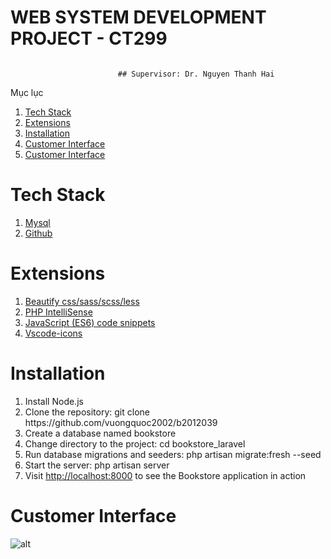    # WEB SYSTEM DEVELOPMENT PROJECT - CT299
  <div>
    <img src="https://t3h.edu.vn/sites/default/files/php-la-gi_1_0.png" alt="">
  </div>

							## Supervisor: Dr. Nguyen Thanh Hai

<div class="widget-toc">
<div class="toc-title">
<div class="toc_title_inside">Mục lục</div>
<div class="toc_title_inside toc_close"></div>
</div>
<ol>
<li><a href="#1.+Tech+Stack">Tech Stack</a></li>
<li><a href="#2.+Extensions">Extensions</a></li>
<li><a href="#3.+Installation">Installation</a></li>
<li><a href="#4.+Customer+Interface">Customer Interface</a></li>
<li><a href="#5.+Customer+Interface">Customer Interface</a></li>
</ol>
</div>

# Tech Stack
<ol>
  <li><a href="#1.+Mysql">Mysql</a></li>
  <li><a href="#2.+Github">Github</a></li>
  
  </ol>

# Extensions
<ol>
  <li><a href="#1.+Mysql">Beautify css/sass/scss/less</a></li>
  <li><a href="#2.+Github">PHP IntelliSense</a></li>
  <li><a href="#1.+Mysql">JavaScript (ES6) code snippets</a></li>
  <li><a href="#2.+Github">Vscode-icons</a></li>
</ol>

# Installation
<ol>
  <li>
    Install Node.js</li>
    <li>Clone the repository: git clone https://github.com/vuongquoc2002/b2012039</li>
    <li>Create a database named bookstore</li>
    <li>Change directory to the project: cd bookstore_laravel</li>
    <li>Run database migrations and seeders: php artisan migrate:fresh --seed</li>
    <li>Start the server: php artisan server</li>
  <li>Visit <a href="#http://localhost:8000">http://localhost:8000</a> to see the Bookstore application in action</li>
  
</ol>

# Customer Interface
![alt](https://drive.google.com/file/d/1weOJq72BEgq9QUfXfFAfzfuNNkdphZt6/view?usp=share_link)
 <img src="https://drive.google.com/drive/u/1/my-drive" alt="">
